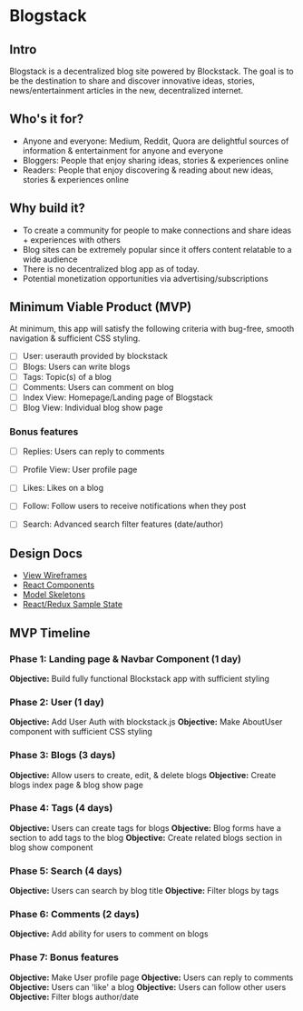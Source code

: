 # Blogstack

## Intro
Blogstack is a decentralized blog site powered by Blockstack. The goal is to be the destination to share and discover innovative ideas, stories, news/entertainment articles in the new, decentralized internet.


## Who's it for?
- Anyone and everyone: Medium, Reddit, Quora are delightful sources of information & entertainment for anyone and everyone
- Bloggers: People that enjoy sharing ideas, stories & experiences online
- Readers: People that enjoy discovering & reading about new ideas, stories & experiences online


## Why build it?
- To create a community for people to make connections and share ideas + experiences with others
- Blog sites can be extremely popular since it offers content relatable to a wide audience
- There is no decentralized blog app as of today.
- Potential monetization opportunities via advertising/subscriptions


## Minimum Viable Product (MVP)
At minimum, this app will satisfy the following criteria with bug-free, smooth navigation & sufficient CSS styling.
- [ ] User: userauth provided by blockstack
- [ ] Blogs: Users can write blogs
- [ ] Tags: Topic(s) of a blog
- [ ] Comments: Users can comment on blog
- [ ] Index View: Homepage/Landing page of Blogstack
- [ ] Blog View: Individual blog show page

### Bonus features
- [ ] Replies: Users can reply to comments
- [ ] Profile View: User profile page
- [ ] Likes: Likes on a blog
- [ ] Follow: Follow users to receive notifications when they post
- [ ] Search: Advanced search filter features (date/author)


## Design Docs
* [View Wireframes][wireframes]
* [React Components][components]
* [Model Skeletons][model_skeletons]
* [React/Redux Sample State][sample_state]


[wireframes]: ./wireframes
[components]: ./component_hierarchy.md
[model_skeletons]: ./model_skeletons.md
[sample_state]: ./sample_state.md


## MVP Timeline

### Phase 1: Landing page & Navbar Component (1 day)
**Objective:** Build fully functional Blockstack app with sufficient styling

### Phase 2: User (1 day)
**Objective:** Add User Auth with blockstack.js
**Objective:** Make AboutUser component with sufficient CSS styling

### Phase 3: Blogs (3 days)
**Objective:** Allow users to create, edit, & delete blogs
**Objective:** Create blogs index page & blog show page

### Phase 4: Tags (4 days)
**Objective:** Users can create tags for blogs
**Objective:** Blog forms have a section to add tags to the blog
**Objective:** Create related blogs section in blog show component

### Phase 5: Search (4 days)
**Objective:** Users can search by blog title
**Objective:** Filter blogs by tags

### Phase 6: Comments (2 days)
**Objective:** Add ability for users to comment on blogs

### Phase 7: Bonus features
**Objective:** Make User profile page
**Objective:** Users can reply to comments
**Objective:** Users can 'like' a blog
**Objective:** Users can follow other users
**Objective:** Filter blogs author/date
